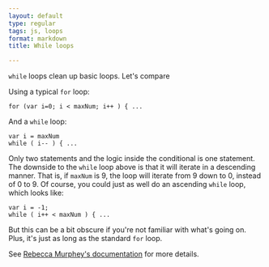 ```yaml
---
layout: default
type: regular
tags: js, loops
format: markdown
title: While loops

---
```

`while` loops clean up basic loops.  Let's compare

Using a typical `for` loop:

    for (var i=0; i < maxNum; i++ ) { ...

And a `while` loop:

    var i = maxNum
    while ( i-- ) { ...

Only two statements and the logic inside the conditional is one statement. The downside to the `while` loop above is that it will iterate in a descending manner.  That is, if `maxNum` is 9, the loop will iterate from 9 down to 0, instead of 0 to 9. Of course, you could just as well do an ascending `while` loop, which looks like:

    var i = -1;
    while ( i++ < maxNum ) { ...

But this can be a bit obscure if you're not familiar with what's going on. Plus, it's just as long as the standard `for` loop.

See [Rebecca Murphey's documentation](http://jqfundamentals.com/book/book.html#N2034A) for more details.